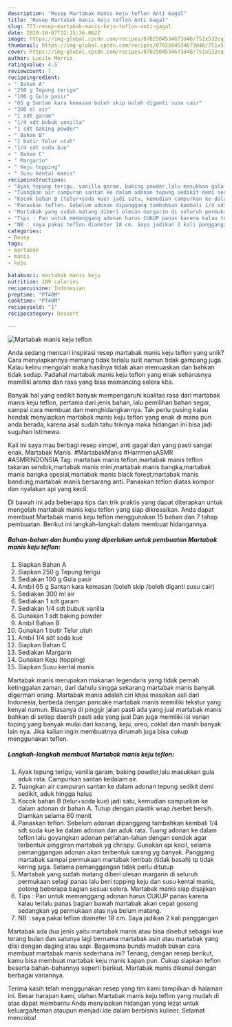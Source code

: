 ```yaml
---
description: "Resep Martabak manis keju teflon Anti Gagal"
title: "Resep Martabak manis keju teflon Anti Gagal"
slug: 773-resep-martabak-manis-keju-teflon-anti-gagal
date: 2020-10-07T22:15:36.062Z
image: https://img-global.cpcdn.com/recipes/0702504534673d48/751x532cq70/martabak-manis-keju-teflon-foto-resep-utama.jpg
thumbnail: https://img-global.cpcdn.com/recipes/0702504534673d48/751x532cq70/martabak-manis-keju-teflon-foto-resep-utama.jpg
cover: https://img-global.cpcdn.com/recipes/0702504534673d48/751x532cq70/martabak-manis-keju-teflon-foto-resep-utama.jpg
author: Lucile Morris
ratingvalue: 4.5
reviewcount: 7
recipeingredient:
- " Bahan A"
- "250 g Tepung terigu"
- "100 g Gula pasir"
- "65 g Santan kara kemasan boleh skip boleh diganti susu cair"
- "300 ml air"
- "1 sdt garam"
- "1/4 sdt bubuk vanilla"
- "1 sdt baking powder"
- " Bahan B"
- "1 butir Telur utuh"
- "1/4 sdt soda kue"
- " Bahan C"
- " Margarin"
- " Keju topping"
- " Susu kental manis"
recipeinstructions:
- "Ayak tepung terigu, vanilla garam, baking powder,lalu masukkan gula aduk rata. Campurkan santan kedalam air."
- "Tuangkan air campuran santan ke dalam adonan tepung sedikit demi sedikit, aduk hingga halus"
- "Kocok bahan B (telur+soda kue) jadi satu, kemudian campurkan ke dalam adonan dr bahan A. Tutup dengan plastik wrap /serbet bersih. Diamkan selama 60 menit"
- "Panaskan teflon. Sebelum adonan dipanggang tambahkan kembali 1/4 sdt soda kue ke dalam adonan dan aduk rata. Tuang adonan ke dalam teflon lalu goyangkan adonan perlahan-lahan dengan sendok agar terbentuk pinggiran martabak yg chrispy. Gunakan api kecil, selama pemanggangan adonan akan terbentuk sarang yg banyak. Panggang martabak sampai permukaan martabak lembab (tidak basah) tp tidak kering juga. Selama pemanggangan tidak perlu ditutup"
- "Martabak yang sudah matang diberi olesan margarin di seluruh permukaan selagi panas lalu beri topping keju dan susu kental manis, potong beberapa bagian sesuai selera. Martabak manis siap disajikan"
- "Tips : Pan untuk memanggang adonan harus CUKUP panas karena kalau terlalu panas bagian bawah martabak akan cepat gosong sedangkan yg permukaan atas nya belum matang."
- "NB : saya pakai teflon diameter 18 cm. Saya jadikan 2 kali panggangan"
categories:
- Resep
tags:
- martabak
- manis
- keju

katakunci: martabak manis keju 
nutrition: 109 calories
recipecuisine: Indonesian
preptime: "PT40M"
cooktime: "PT40M"
recipeyield: "1"
recipecategory: Dessert

---
```



![Martabak manis keju teflon](https://img-global.cpcdn.com/recipes/0702504534673d48/751x532cq70/martabak-manis-keju-teflon-foto-resep-utama.jpg)

Anda sedang mencari inspirasi resep martabak manis keju teflon yang unik? Cara menyiapkannya memang tidak terlalu sulit namun tidak gampang juga. Kalau keliru mengolah maka hasilnya tidak akan memuaskan dan bahkan tidak sedap. Padahal martabak manis keju teflon yang enak seharusnya memiliki aroma dan rasa yang bisa memancing selera kita.

Banyak hal yang sedikit banyak mempengaruhi kualitas rasa dari martabak manis keju teflon, pertama dari jenis bahan, lalu pemilihan bahan segar, sampai cara membuat dan menghidangkannya. Tak perlu pusing kalau hendak menyiapkan martabak manis keju teflon yang enak di mana pun anda berada, karena asal sudah tahu triknya maka hidangan ini bisa jadi suguhan istimewa.

Kali ini saya mau berbagi resep simpel, anti gagal dan yang pasti sangat enak. Martabak Manis. #MartabakManis #HarrmensASMR #ASMRINDONSIA Tag: martabak manis teflon,martabak manis teflon takaran sendok,martabak manis mini,martabak manis bangka,martabak manis bangka spesial,martabak manis black forest,martabak manis bandung,martabak manis bersarang anti. Panaskan teflon diatas kompor dan nyalakan api yang kecil.


Di bawah ini ada beberapa tips dan trik praktis yang dapat diterapkan untuk mengolah martabak manis keju teflon yang siap dikreasikan. Anda dapat membuat Martabak manis keju teflon menggunakan 15 bahan dan 7 tahap pembuatan. Berikut ini langkah-langkah dalam membuat hidangannya.

<!--inarticleads1-->

##### Bahan-bahan dan bumbu yang diperlukan untuk pembuatan Martabak manis keju teflon:

1. Siapkan  Bahan A
1. Siapkan 250 g Tepung terigu
1. Sediakan 100 g Gula pasir
1. Ambil 65 g Santan kara kemasan (boleh skip /boleh diganti susu cair)
1. Sediakan 300 ml air
1. Sediakan 1 sdt garam
1. Sediakan 1/4 sdt bubuk vanilla
1. Gunakan 1 sdt baking powder
1. Ambil  Bahan B
1. Gunakan 1 butir Telur utuh
1. Ambil 1/4 sdt soda kue
1. Siapkan  Bahan C
1. Sediakan  Margarin
1. Gunakan  Keju (topping)
1. Siapkan  Susu kental manis


Martabak manis merupakan makanan legendaris yang tidak pernah ketinggalan zaman, dari dahulu singga sekarang martabak manis banyak digermari orang. Martabak manis adalah ciri khas masakan asli dari Indonesia, berbeda dengan pancake martabak manis memiliki tekstur yang kenyal namun. Biasanya di pinggir jalan pasti ada yang jual martabak manis bahkan di setiap daerah pasti ada yang jual Dan juga memiliki isi varian toping yang banyak mulai dari kacang, keju, oreo, coklat dan masih banyak lain nya. Jika kalian ingin membuatnya dirumah juga bisa cukup menggunakan teflon. 

<!--inarticleads2-->

##### Langkah-langkah membuat Martabak manis keju teflon:

1. Ayak tepung terigu, vanilla garam, baking powder,lalu masukkan gula aduk rata. Campurkan santan kedalam air.
1. Tuangkan air campuran santan ke dalam adonan tepung sedikit demi sedikit, aduk hingga halus
1. Kocok bahan B (telur+soda kue) jadi satu, kemudian campurkan ke dalam adonan dr bahan A. Tutup dengan plastik wrap /serbet bersih. Diamkan selama 60 menit
1. Panaskan teflon. Sebelum adonan dipanggang tambahkan kembali 1/4 sdt soda kue ke dalam adonan dan aduk rata. Tuang adonan ke dalam teflon lalu goyangkan adonan perlahan-lahan dengan sendok agar terbentuk pinggiran martabak yg chrispy. Gunakan api kecil, selama pemanggangan adonan akan terbentuk sarang yg banyak. Panggang martabak sampai permukaan martabak lembab (tidak basah) tp tidak kering juga. Selama pemanggangan tidak perlu ditutup
1. Martabak yang sudah matang diberi olesan margarin di seluruh permukaan selagi panas lalu beri topping keju dan susu kental manis, potong beberapa bagian sesuai selera. Martabak manis siap disajikan
1. Tips : Pan untuk memanggang adonan harus CUKUP panas karena kalau terlalu panas bagian bawah martabak akan cepat gosong sedangkan yg permukaan atas nya belum matang.
1. NB : saya pakai teflon diameter 18 cm. Saya jadikan 2 kali panggangan


Martabak ada dua jenis yaitu martabak manis atau bisa disebut sebagai kue terang bulan dan satunya lagi bernama martabak asin atau martabak yang diisi dengan daging atau sapi. Bagaimana bunda mudah bukan cara membuat martabak manis sederhana ini? Tenang, dengan resep berikut, kamu bisa membuat martabak keju manis kapan pun. Cukup siapkan teflon beserta bahan-bahannya seperti berikut. Martabak manis dikenal dengan berbagai variannya. 

Terima kasih telah menggunakan resep yang tim kami tampilkan di halaman ini. Besar harapan kami, olahan Martabak manis keju teflon yang mudah di atas dapat membantu Anda menyiapkan hidangan yang lezat untuk keluarga/teman ataupun menjadi ide dalam berbisnis kuliner. Selamat mencoba!
